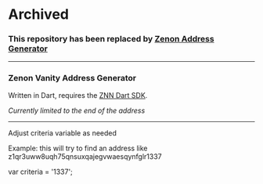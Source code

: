 # Archived
### This repository has been replaced by [Zenon Address Generator](https://github.com/Sol-Sanctum/znn-address-generator)
----

### Zenon Vanity Address Generator

Written in Dart, requires the [ZNN Dart SDK](https://github.com/zenon-network/znn_sdk_dart).

_Currently limited to the end of the address_

---

Adjust criteria variable as needed

Example: this will try to find an address like z1qr3uww8uqh75qnsuxqajegvwaesqynfglr1337

var criteria = '1337';
